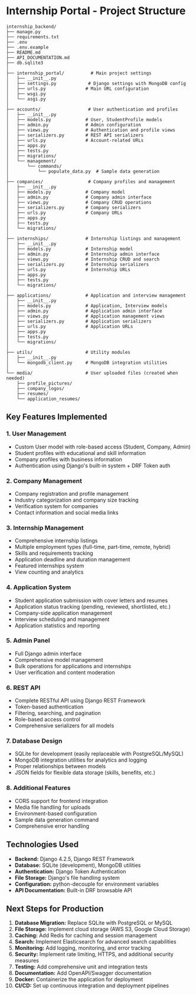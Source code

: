 # Internship Portal - Project Structure

```
internship_backend/
├── manage.py
├── requirements.txt
├── .env
├── .env.example
├── README.md
├── API_DOCUMENTATION.md
├── db.sqlite3
│
├── internship_portal/          # Main project settings
│   ├── __init__.py
│   ├── settings.py            # Django settings with MongoDB config
│   ├── urls.py               # Main URL configuration
│   ├── wsgi.py
│   └── asgi.py
│
├── accounts/                  # User authentication and profiles
│   ├── __init__.py
│   ├── models.py             # User, StudentProfile models
│   ├── admin.py              # Admin configuration
│   ├── views.py              # Authentication and profile views
│   ├── serializers.py        # REST API serializers
│   ├── urls.py               # Account-related URLs
│   ├── apps.py
│   ├── tests.py
│   ├── migrations/
│   └── management/
│       └── commands/
│           └── populate_data.py  # Sample data generation
│
├── companies/                 # Company profiles and management
│   ├── __init__.py
│   ├── models.py             # Company model
│   ├── admin.py              # Company admin interface
│   ├── views.py              # Company CRUD operations
│   ├── serializers.py        # Company serializers
│   ├── urls.py               # Company URLs
│   ├── apps.py
│   ├── tests.py
│   └── migrations/
│
├── internships/              # Internship listings and management
│   ├── __init__.py
│   ├── models.py             # Internship model
│   ├── admin.py              # Internship admin interface
│   ├── views.py              # Internship CRUD and search
│   ├── serializers.py        # Internship serializers
│   ├── urls.py               # Internship URLs
│   ├── apps.py
│   ├── tests.py
│   └── migrations/
│
├── applications/             # Application and interview management
│   ├── __init__.py
│   ├── models.py             # Application, Interview models
│   ├── admin.py              # Application admin interface
│   ├── views.py              # Application management views
│   ├── serializers.py        # Application serializers
│   ├── urls.py               # Application URLs
│   ├── apps.py
│   ├── tests.py
│   └── migrations/
│
├── utils/                    # Utility modules
│   ├── __init__.py
│   └── mongodb_client.py     # MongoDB integration utilities
│
└── media/                    # User uploaded files (created when needed)
    ├── profile_pictures/
    ├── company_logos/
    ├── resumes/
    └── application_resumes/
```

## Key Features Implemented

### 1. **User Management**
- Custom User model with role-based access (Student, Company, Admin)
- Student profiles with educational and skill information
- Company profiles with business information
- Authentication using Django's built-in system + DRF Token auth

### 2. **Company Management**
- Company registration and profile management
- Industry categorization and company size tracking
- Verification system for companies
- Contact information and social media links

### 3. **Internship Management**
- Comprehensive internship listings
- Multiple employment types (full-time, part-time, remote, hybrid)
- Skills and requirements tracking
- Application deadline and duration management
- Featured internships system
- View counting and analytics

### 4. **Application System**
- Student application submission with cover letters and resumes
- Application status tracking (pending, reviewed, shortlisted, etc.)
- Company-side application management
- Interview scheduling and management
- Application statistics and reporting

### 5. **Admin Panel**
- Full Django admin interface
- Comprehensive model management
- Bulk operations for applications and internships
- User verification and content moderation

### 6. **REST API**
- Complete RESTful API using Django REST Framework
- Token-based authentication
- Filtering, searching, and pagination
- Role-based access control
- Comprehensive serializers for all models

### 7. **Database Design**
- SQLite for development (easily replaceable with PostgreSQL/MySQL)
- MongoDB integration utilities for analytics and logging
- Proper relationships between models
- JSON fields for flexible data storage (skills, benefits, etc.)

### 8. **Additional Features**
- CORS support for frontend integration
- Media file handling for uploads
- Environment-based configuration
- Sample data generation command
- Comprehensive error handling

## Technologies Used

- **Backend:** Django 4.2.5, Django REST Framework
- **Database:** SQLite (development), MongoDB utilities
- **Authentication:** Django Token Authentication
- **File Storage:** Django's file handling system
- **Configuration:** python-decouple for environment variables
- **API Documentation:** Built-in DRF browsable API

## Next Steps for Production

1. **Database Migration:** Replace SQLite with PostgreSQL or MySQL
2. **File Storage:** Implement cloud storage (AWS S3, Google Cloud Storage)
3. **Caching:** Add Redis for caching and session management
4. **Search:** Implement Elasticsearch for advanced search capabilities
5. **Monitoring:** Add logging, monitoring, and error tracking
6. **Security:** Implement rate limiting, HTTPS, and additional security measures
7. **Testing:** Add comprehensive unit and integration tests
8. **Documentation:** Add OpenAPI/Swagger documentation
9. **Docker:** Containerize the application for deployment
10. **CI/CD:** Set up continuous integration and deployment pipelines
